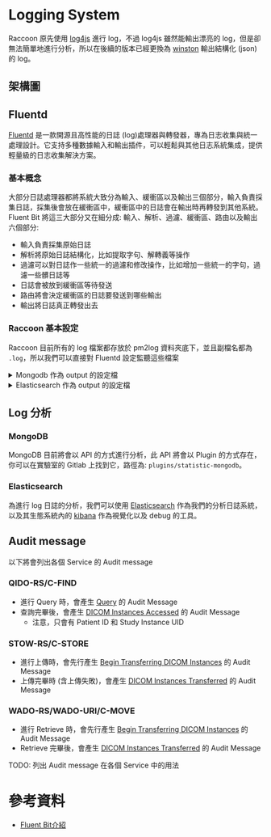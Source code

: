 <script>
    import { base } from "$app/paths";
    import CenterImage from "$components/CenterImage.svelte";
</script>

# Logging System
Raccoon 原先使用 [log4js](https://www.npmjs.com/package/log4js) 進行 log，不過 log4js 雖然能輸出漂亮的 log，但是卻無法簡單地進行分析，所以在後續的版本已經更換為 [winston](https://www.npmjs.com/package/winston) 輸出結構化 (json) 的 log。

## 架構圖
<CenterImage src="{base}/logging-system/logging-system-arch-diagram.svg" alt="架構圖" title="Logging System 架構圖"></CenterImage>

## Fluentd
[Fluentd](https://www.fluentd.org/) 是一款開源且高性能的日誌 (log)處理器與轉發器，專為日志收集與統一處理設計。它支持多種數據輸入和輸出插件，可以輕鬆與其他日志系統集成，提供輕量級的日志收集解決方案。

### 基本概念
大部分日誌處理器都將系統大致分為輸入、緩衝區以及輸出三個部分，輸入負責採集日誌，採集後會放在緩衝區中，緩衝區中的日誌會在輸出時再轉發到其他系統。
Fluent Bit 將這三大部分又在細分成: 輸入、解析、過濾、緩衝區、路由以及輸出六個部分:
- 輸入負責採集原始日誌
- 解析將原始日誌結構化，比如提取字句、解轉義等操作
- 過濾可以對日誌作一些統一的過濾和修改操作，比如增加一些統一的字句，過濾一些髒日誌等
- 日誌會被放到緩衝區等待發送
- 路由將會決定緩衝區的日誌要發送到哪些輸出
- 輸出將日誌真正轉發出去

### Raccoon 基本設定
Raccoon 目前所有的 log 檔案都存放於 pm2log 資料夾底下，並且副檔名都為 `.log`，所以我們可以直接對 Fluentd 設定監聽這些檔案
<details>
    <summary>Mongodb 作為 output 的設定檔</summary>

```ini
<source>
  @type tail
  path /var/log/raccoon/*.log
  exclude_path ["/var/log/raccoon/raccoon.log", "/var/log/raccoon/raccoon-formatted-audit.log"]
  pos_file /var/log/raccoon/fluentd.pos
  tag mongo.raccoon
  read_from_head  true

  <parse>
    @type json
  </parse>
</source>

# for formatted audit log
<source>
  @type tail
  path /var/log/raccoon/raccoon-formatted-audit.log
  pos_file /var/log/raccoon/fluentd-audit.pos
  tag mongo.raccoon-audit
  read_from_head true

  <parse>
    @type json
  </parse>
</source>

<source>
  @type tail
  path /var/log/raccoon/raccoon.log
  pos_file /var/log/raccoon/fluentd-dcm4che.pos
  tag mongo.raccoon-dcm4che
  read_from_head  true
  follow_inodes true
  
  <parse>
    @type multiline
    format_firstline /^\d{1,2}:\d{1,2}:\d{1,2}\.\d{1,3}/
    format1 /^(?<time>\d{1,2}:\d{1,2}:\d{1,2}\.\d{1,3}) \[(?<thread>.*)\] (?<level>[^\s]+) (?<message>[\s\S]*)$/
  </parse>
</source>

<match mongo.**>
  @type mongo
  collection ${tag[1]}-log
  
  connection_string mongodb://root:root@fluentd-mongo:27017/raccoon-logs?authSource=admin
  
  <buffer tag,time>
    timekey        1
    timekey_wait   0
  </buffer>
  # make sure to include the time key
  <inject>
    time_key time
  </inject>
</match>

```
:::important[重要事項]
- 請記得一定要設定 `connection_string`
:::
</details>

<details>
    <summary>Elasticsearch 作為 output 的設定檔</summary>

```ini
<source>
  @type tail
  path /var/log/raccoon/*.log
  exclude_path ["/var/log/raccoon/raccoon.log", "/var/log/raccoon/raccoon-formatted-audit.log"]
  pos_file /var/log/raccoon/fluentd.pos
  tag es.raccoon
  read_from_head  true

  <parse>
    @type json
  </parse>
</source>

# for formatted audit log
<source>
  @type tail
  path /var/log/raccoon/raccoon-formatted-audit.log
  pos_file /var/log/raccoon/fluentd-audit.pos
  tag es.raccoon-audit
  read_from_head true

  <parse>
    @type json
  </parse>
</source>

<source>
  @type tail
  path /var/log/raccoon/raccoon.log
  pos_file /var/log/raccoon/fluentd-dcm4che.pos
  tag es.raccoon-dcm4che
  read_from_head  true
  follow_inodes true
  
  <parse>
    @type multiline
    format_firstline /^\d{1,2}:\d{1,2}:\d{1,2}\.\d{1,3}/
    format1 /^(?<time>\d{1,2}:\d{1,2}:\d{1,2}\.\d{1,3}) \[(?<thread>.*)\] (?<level>[^\s]+) (?<message>[\s\S]*)$/
  </parse>
</source>


<match es.**>
  @type elasticsearch
  index_name ${tag[1]}-log
  
  scheme https
  host 127.0.0.1
  port 9200
  # use `%{}` placeholders to escape for URL encoding characters
  user %{elastic}
  # don't use password that contain '+'
  password %{elastic}
  ssl_verify false

  <buffer tag,time>
    timekey        1
    timekey_wait   0
  </buffer>
  # make sure to include the time key
  <inject>
    time_key time
  </inject>
</match>
```
</details>

## Log 分析
### MongoDB
MongoDB 目前將會以 API 的方式進行分析，此 API 將會以 Plugin 的方式存在，你可以在實驗室的 Gitlab 上找到它，路徑為: `plugins/statistic-mongodb`。

### Elasticsearch
為進行 log 日誌的分析，我們可以使用 [Elasticsearch](https://www.elastic.co/cn/elasticsearch) 作為我們的分析日誌系統，以及其生態系統內的 [kibana](https://www.elastic.co/cn/kibana) 作為視覺化以及 debug 的工具。


## Audit message
以下將會列出各個 Service 的 Audit message

### QIDO-RS/C-FIND
- 進行 Query 時，會產生 [Query](https://dicom.nema.org/medical/dicom/current/output/chtml/part15/sect_A.5.3.10.html) 的 Audit Message
- 查詢完畢後，會產生 [DICOM Instances Accessed](https://dicom.nema.org/medical/dicom/current/output/chtml/part15/sect_A.5.3.6.html) 的 Audit Message
    - 注意，只會有 Patient ID 和 Study Instance UID 

### STOW-RS/C-STORE
- 進行上傳時，會先行產生 [Begin Transferring DICOM Instances](https://dicom.nema.org/medical/dicom/current/output/chtml/part15/sect_A.5.3.3.html) 的 Audit Message
- 上傳完畢時 (含上傳失敗)，會產生 [DICOM Instances Transferred](https://dicom.nema.org/medical/dicom/current/output/chtml/part15/sect_A.5.3.7.html) 的 Audit Message

### WADO-RS/WADO-URI/C-MOVE
- 進行 Retrieve 時，會先行產生 [Begin Transferring DICOM Instances](https://dicom.nema.org/medical/dicom/current/output/chtml/part15/sect_A.5.3.3.html) 的 Audit Message
- Retrieve 完畢後，會產生 [DICOM Instances Transferred](https://dicom.nema.org/medical/dicom/current/output/chtml/part15/sect_A.5.3.7.html) 的 Audit Message

TODO: 列出 Audit message 在各個 Service 中的用法

# 參考資料
- [Fluent Bit介紹](https://huweicai.com/fluent-bit/)